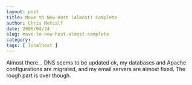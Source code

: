 ```yaml
---
layout: post
title: Move to New Host (Almost) Complete
author: Chris Metcalf
date: 2006/04/24
slug: move-to-new-host-almost-complete
category: 
tags: [ localhost ]
---
```


Almost there... DNS seems to be updated ok, my databases and Apache configurations are migrated, and my email servers are almost fixed. The rough part is over though.
